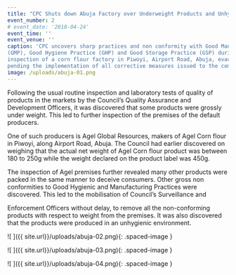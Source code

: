 ```yaml
---
title: "CPC Shuts down Abuja Factory over Underweight Products and Unhygienic Environment"
event_number: 2
# event_date: '2018-04-24'
event_time: ''
event_venue: ''
caption: 'CPC uncovers sharp practices and non conformity with Good Manufacturing Practice
(GMP), Good Hygiene Practice (GHP) and Good Storage Practice (GSP) during the
inspection of a corn flour factory in Piwoyi, Airport Road, Abuja, evacuates the product
pending the implementation of all corrective measures issued to the company.'
image: /uploads/abuja-01.png
---
```

Following the usual routine inspection and laboratory tests of quality of products in the markets by the Council’s Quality Assurance and Development Officers, it was discovered that some products were grossly under weight. This led to further inspection of the premises of the default producers.

One of such producers is Agel Global Resources, makers of Agel Corn flour in Piwoyi, along Airport Road, Abuja. The Council had earlier discovered on weighing that the actual net weight of Agel Corn flour product was between 180 to 250g while the weight declared on the product label was 450g.

The inspection of Agel premises further revealed many other products were packed in the same manner to deceive consumers. Other gross non conformities to Good Hygienic and Manufacturing Practices were discovered. This led to the mobilisation of Council’s Surveillance and

Enforcement Officers without delay, to remove all the non-conforming products with respect to weight from the premises. It was also discovered that the products were produced in an unhygienic environment.


![ ]({{ site.url}}/uploads/abuja-02.png){: .spaced-image }

![ ]({{ site.url}}/uploads/abuja-03.png){: .spaced-image }

![ ]({{ site.url}}/uploads/abuja-04.png){: .spaced-image }